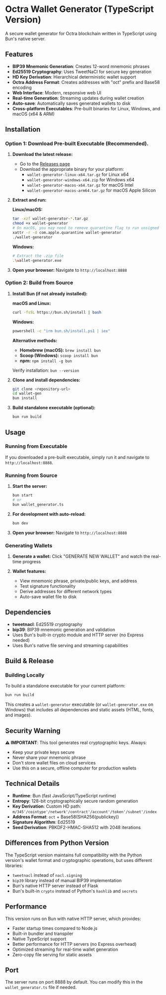 # Octra Wallet Generator (TypeScript Version)

A secure wallet generator for Octra blockchain written in TypeScript using Bun's native server.

## Features

- **BIP39 Mnemonic Generation**: Creates 12-word mnemonic phrases
- **Ed25519 Cryptography**: Uses TweetNaCl for secure key generation
- **HD Key Derivation**: Hierarchical deterministic wallet support
- **Octra Address Format**: Creates addresses with "oct" prefix and Base58 encoding
- **Web Interface**: Modern, responsive web UI
- **Real-time Generation**: Streaming updates during wallet creation
- **Auto-save**: Automatically saves generated wallets to disk
- **Cross-platform Executables**: Pre-built binaries for Linux, Windows, and macOS (x64 & ARM)

## Installation

### Option 1: Download Pre-built Executable (Recommended).

1. **Download the latest release:**
   - Go to the [Releases page](../../releases)
   - Download the appropriate binary for your platform:
     - `wallet-generator-linux-x64.tar.gz` for Linux x64
     - `wallet-generator-windows-x64.zip` for Windows x64
     - `wallet-generator-macos-x64.tar.gz` for macOS Intel
     - `wallet-generator-macos-arm64.tar.gz` for macOS Apple Silicon

2. **Extract and run:**
   
   **Linux/macOS:**
   ```bash
   tar -xzf wallet-generator-*.tar.gz
   chmod +x wallet-generator
   # On macOS, you may need to remove quarantine flag to run unsigned binary:
   xattr -r -d com.apple.quarantine wallet-generator
   ./wallet-generator
   ```
   
   **Windows:**
   ```bash
   # Extract the .zip file
   .\wallet-generator.exe
   ```

3. **Open your browser:**
   Navigate to `http://localhost:8888`

### Option 2: Build from Source

1. **Install Bun (if not already installed):**
   
   **macOS and Linux:**
   ```bash
   curl -fsSL https://bun.sh/install | bash
   ```
   
   **Windows:**
   ```bash
   powershell -c "irm bun.sh/install.ps1 | iex"
   ```
   
   **Alternative methods:**
   - **Homebrew (macOS):** `brew install bun`
   - **Scoop (Windows):** `scoop install bun`
   - **npm:** `npm install -g bun`
   
   Verify installation: `bun --version`

2. **Clone and install dependencies:**
   ```bash
   git clone <repository-url>
   cd wallet-gen
   bun install
   ```

3. **Build standalone executable (optional):**
   ```bash
   bun run build
   ```

## Usage

### Running from Executable

If you downloaded a pre-built executable, simply run it and navigate to `http://localhost:8888`.

### Running from Source

1. **Start the server:**
   ```bash
   bun start
   # or
   bun wallet_generator.ts
   ```

2. **For development with auto-reload:**
   ```bash
   bun dev
   ```

3. **Open your browser:**
   Navigate to `http://localhost:8888`

### Generating Wallets

1. **Generate a wallet:**
   Click "GENERATE NEW WALLET" and watch the real-time progress

2. **Wallet features:**
   - View mnemonic phrase, private/public keys, and address
   - Test signature functionality
   - Derive addresses for different network types
   - Auto-save wallet file to disk

## Dependencies

- **tweetnacl**: Ed25519 cryptography
- **bip39**: BIP39 mnemonic generation and validation
- Uses Bun's built-in crypto module and HTTP server (no Express needed)
- Uses Bun's native file serving and streaming capabilities

## Build & Release

### Building Locally

To build a standalone executable for your current platform:

```bash
bun run build
```

This creates a `wallet-generator` executable (or `wallet-generator.exe` on Windows) that includes all dependencies and static assets (HTML, fonts, and images).

## Security Warning

⚠️ **IMPORTANT**: This tool generates real cryptographic keys. Always:
- Keep your private keys secure
- Never share your mnemonic phrase
- Don't store wallet files on cloud services
- Use this on a secure, offline computer for production wallets

## Technical Details

- **Runtime**: Bun (fast JavaScript/TypeScript runtime)
- **Entropy**: 128-bit cryptographically secure random generation
- **Key Derivation**: Custom HD path: `m/345'/cointype'/network'/contract'/account'/token'/subnet'/index`
- **Address Format**: `oct` + Base58(SHA256(publickey))
- **Signature Algorithm**: Ed25519
- **Seed Derivation**: PBKDF2-HMAC-SHA512 with 2048 iterations

## Differences from Python Version

The TypeScript version maintains full compatibility with the Python version's wallet format and cryptographic operations, but uses different libraries:

- `tweetnacl` instead of `nacl.signing`
- `bip39` library instead of manual BIP39 implementation
- Bun's native HTTP server instead of Flask
- Bun's built-in `crypto` instead of Python's `hashlib` and `secrets`

## Performance

This version runs on Bun with native HTTP server, which provides:
- Faster startup times compared to Node.js
- Built-in bundler and transpiler  
- Native TypeScript support
- Better performance for HTTP servers (no Express overhead)
- Optimized streaming for real-time wallet generation
- Zero-copy file serving for static assets

## Port

The server runs on port 8888 by default. You can modify this in the `wallet_generator.ts` file if needed.
